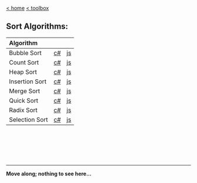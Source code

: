 <div style="display: inline-block;">
<a class="link" href="http://oclipa.github.io/">&lt; home</a>
<a class="link" href="http://oclipa.github.io/toolbox.html">&lt; toolbox</a>
</div> 

## Sort Algorithms:

| Algorithm |  |  |
| :----------| :-------- | :-------- |
| Bubble Sort | [c#](/go.html?repo=sort-algorithms&path=SortAlgorithms&#47;csharp&#47;BubbleSort.cs) | [js](/go.html?repo=sort-algorithms&path=SortAlgorithms&#47;javascript&#47;BubbleSort.mjs) |
| Count Sort | [c#](/go.html?repo=sort-algorithms&path=SortAlgorithms&#47;csharp&#47;CountSort.cs) | [js](/go.html?repo=sort-algorithms&path=SortAlgorithms&#47;javascript&#47;CountSort.mjs) |
| Heap Sort | [c#](/go.html?repo=sort-algorithms&path=SortAlgorithms&#47;csharp&#47;HeapSort.cs) | [js](/go.html?repo=sort-algorithms&path=SortAlgorithms&#47;javascript&#47;HeapSort.mjs) |
| Insertion Sort | [c#](/go.html?repo=sort-algorithms&path=SortAlgorithms&#47;csharp&#47;InsertionSort.cs) | [js](/go.html?repo=sort-algorithms&path=SortAlgorithms&#47;javascript&#47;InsertionSort.mjs) |
| Merge Sort | [c#](/go.html?repo=sort-algorithms&path=SortAlgorithms&#47;csharp&#47;MergeSort.cs) | [js](/go.html?repo=sort-algorithms&path=SortAlgorithms&#47;javascript&#47;MergeSort.mjs) |
| Quick Sort | [c#](/go.html?repo=sort-algorithms&path=SortAlgorithms&#47;csharp&#47;QuickSort.cs) | [js](/go.html?repo=sort-algorithms&path=SortAlgorithms&#47;javascript&#47;QuickSort.mjs) |
| Radix Sort | [c#](/go.html?repo=sort-algorithms&path=SortAlgorithms&#47;csharp&#47;RadixSort.cs) | [js](/go.html?repo=sort-algorithms&path=SortAlgorithms&#47;javascript&#47;RadixSort.mjs) |
| Selection Sort | [c#](/go.html?repo=sort-algorithms&path=SortAlgorithms&#47;csharp&#47;SelectionSort.cs) | [js](/go.html?repo=sort-algorithms&path=SortAlgorithms&#47;javascript&#47;SelectionSort.mjs) |

&nbsp;

&nbsp;

&nbsp;

------
**Move along; nothing to see here...**

<script type="text/javascript">

    const loadCSS = (filename) => { 

       const file = document.createElement("link");
       file.setAttribute("rel", "stylesheet");
       file.setAttribute("type", "text/css");
       file.setAttribute("href", filename);
       document.head.appendChild(file);
    };

    const loadJS = (filename) => { 

       const file = document.createElement("script");
       file.setAttribute("type", "text/javascript");
       file.setAttribute("src", filename);
       document.head.appendChild(file);
    };
   
    //just call a function to load your CSS
    //this path should be relative your HTML location
    loadCSS("../collapse.css");
    loadJS("../collapse.js");

</script>

